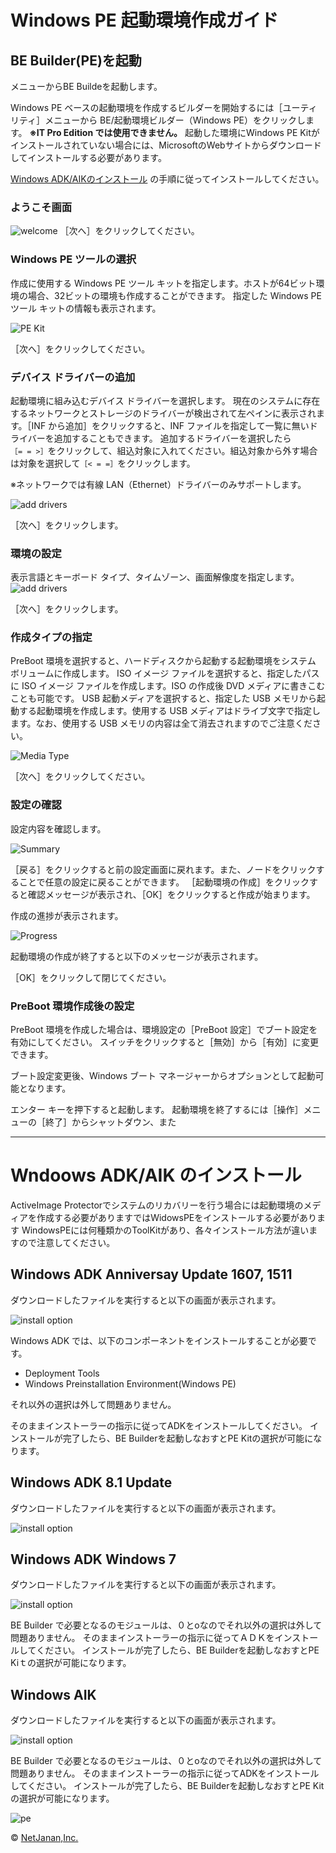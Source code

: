 # Windows PE 起動環境作成ガイド

## BE Builder(PE)を起動

メニューからBE Buildeを起動します。

Windows PE ベースの起動環境を作成するビルダーを開始するには［ユーティリティ］メニューから BE/起動環境ビルダー（Windows PE）をクリックします。
**※IT Pro Edition では使用できません。**
起動した環境にWindows PE Kitがインストールされていない場合には、MicrosoftのWebサイトからダウンロードしてインストールする必要があります。

[Windows ADK/AIKのインストール](#installPE) の手順に従ってインストールしてください。

### ようこそ画面

![welcome](img/pe_builder_00.png)
［次へ］をクリックしてください。
 
### Windows PE ツールの選択

作成に使用する Windows PE ツール キットを指定します。ホストが64ビット環境の場合、32ビットの環境も作成することができます。
指定した Windows PE ツール キットの情報も表示されます。

![PE Kit](img/pe_builder_01.png)
 
［次へ］をクリックしてください。
 
### デバイス ドライバーの追加

起動環境に組み込むデバイス ドライバーを選択します。
現在のシステムに存在するネットワークとストレージのドライバーが検出されて左ペインに表示されます。［INF から追加］をクリックすると、INF ファイルを指定して一覧に無いドライバーを追加することもできます。
追加するドライバーを選択したら`［= = >］`をクリックして、組込対象に入れてください。組込対象から外す場合は対象を選択して`［< = =］`をクリックします。

※ネットワークでは有線 LAN（Ethernet）ドライバーのみサポートします。

![add drivers](img/pe_builder_02.png)

［次へ］をクリックします。
 
### 環境の設定

表示言語とキーボード タイプ、タイムゾーン、画面解像度を指定します。
![add drivers](img/pe_builder_03.png)

［次へ］をクリックします。
 
### 作成タイプの指定
 
PreBoot 環境を選択すると、ハードディスクから起動する起動環境をシステム ボリュームに作成します。
ISO イメージ ファイルを選択すると、指定したパスに ISO イメージ ファイルを作成します。ISO の作成後 DVD メディアに書きこむことも可能です。
USB 起動メディアを選択すると、指定した USB メモリから起動する起動環境を作成します。使用する USB メディアはドライブ文字で指定します。なお、使用する USB メモリの内容は全て消去されますのでご注意ください。

![Media Type](img/pe_builder_04.png)

［次へ］をクリックしてください。

### 設定の確認
 
設定内容を確認します。

![Summary](img/pe_builder_05.png)

［戻る］をクリックすると前の設定画面に戻れます。また、ノードをクリックすることで任意の設定に戻ることができます。
［起動環境の作成］をクリックすると確認メッセージが表示され、［OK］をクリックすると作成が始まります。
 
作成の進捗が表示されます。

![Progress](img/pe_builder_06.png)
 
起動環境の作成が終了すると以下のメッセージが表示されます。
 
［OK］をクリックして閉じてください。
 
### PreBoot 環境作成後の設定
 
PreBoot 環境を作成した場合は、環境設定の［PreBoot 設定］でブート設定を有効にしてください。
スイッチをクリックすると［無効］から［有効］に変更できます。

ブート設定変更後、Windows ブート マネージャーからオプションとして起動可能となります。
 
エンター キーを押下すると起動します。
起動環境を終了するには［操作］メニューの［終了］からシャットダウン、また

----

<a id='installPE'></a>
# Wndoows ADK/AIK のインストール

ActiveImage Protectorでシステムのリカバリーを行う場合には起動環境のメディアを作成する必要がありますではWidowsPEをインストールする必要があります
WindowsPEには何種類かのToolKitがあり、各々インストール方法が違いますので注意してください。
 
## Windows ADK Anniversay Update 1607, 1511 

ダウンロードしたファイルを実行すると以下の画面が表示されます。

![install option](img/adk.png)

Windows ADK では、以下のコンポーネントをインストールすることが必要です。

* Deployment Tools
* Windows Preinstallation Environment(Windows PE)

それ以外の選択は外して問題ありません。

そのままインストーラーの指示に従ってADKをインストールしてください。
インストールが完了したら、BE Builderを起動しなおすとPE Kitの選択が可能になります。
 

## Windows ADK 8.1 Update
ダウンロードしたファイルを実行すると以下の画面が表示されます。

![install option](img/adk.png)

## Windows ADK Windows 7
ダウンロードしたファイルを実行すると以下の画面が表示されます。

![install option](img/adk.png)

BE Builder で必要となるのモジュールは、０とoなのでそれ以外の選択は外して問題ありません。
そのままインストーラーの指示に従ってＡＤＫをインストールしてください。
インストールが完了したら、BE Builderを起動しなおすとPE Kiｔの選択が可能になります。

## Windows AIK
ダウンロードしたファイルを実行すると以下の画面が表示されます。

![install option](img/adk.png)

BE Builder で必要となるのモジュールは、０とoなのでそれ以外の選択は外して問題ありません。
そのままインストーラーの指示に従ってADKをインストールしてください。
インストールが完了したら、BE Builderを起動しなおすとPE Kitの選択が可能になります。

![pe](img/adk.png)

&copy; [NetJanan,Inc.](https://www.netjapan.co.jp)
